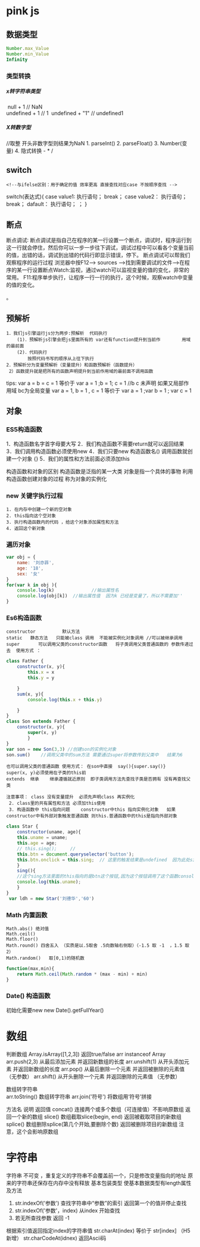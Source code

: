# pink js
## 数据类型
```js 
Number.max_Value
Number.min_Value
Infinity  
```

### 类型转换

##### x转字符串类型
​	null + 1 // NaN   
​	undefined + 1 // 1
​	undefined + "1" // undefined1

##### X转数字型  
//取整   开头非数字型则结果为NaN
	1. parseInt() 
 	2. parseFloat()
 	3. Number(变量)
 	4. 隐式转换   - * /

## switch    
	<!--与ifelse区别：用于确定的值 效率更高 直接查找对应case 不按顺序查找 -->
switch(表达式){
	case  value1: 
		执行语句；
		break；
	case value2：
		执行语句；
		break；
		dafault：
		执行语句； 
		；
}

## 断点
断点调试∶
断点调试是指自己在程序的某一行设置一个断点，调试时，程序运行到这一行就会停住，然后你可以一步一步往下调试，调试过程中可以看各个变量当前的值，出错的话，调试到出错的代码行即显示错误，停下。
断点调试可以帮我们观察程序的运行过程
浏览器中按F12--> sources -->找到需要调试的文件-->在程序的某一行设置断点Watch:监视，通过watch可以监视变量的值的变化，非常的常用。
F11:程序单步执行，让程序一行一行的执行，这个时候，观察watch中变量的值的变化。

。

## 预解析
 	1．我们js引擎运行js分为两步:预解析  代码执行
		(1)．预解析js引擎会把js里面所有的 var还有function提升到当前作		用域的最前面
		(2)．代码执行  
			按照代码书写的顺序从上往下执行
	2．预解析分为变量预解析（变量提升）和函数预解析（函数提升）
	 2）函数提升就是把所有的函数声明提升到当前作用域的最前面不调用函数


tips: var a = b = c = 1  等价于  var a = 1 ;b = 1; c = 1 		//b c 未声明 如果又局部作用域 bc为全局变量
var a = 1, b = 1 , c = 1   等价于 var a = 1 ;var b = 1 ; var c = 1
## 对象
### ES5构造函数

1．构造函数名字首字母要大写
2．我们构造函数不需要return就可以返回结果
3．我们调用构造函数必须使用new
4．我们只要new 构造函数名() 调用函数就创建一个对象 {}
5．我们的属性和方法前面必须添加this

构造函数和对象的区别 
构造函数是泛指的某一大类  对象是指一个具体的事物 
 利用构造函数创建对象的过程  称为对象的实例化

 ###  new 关键字执行过程
	1. 在内存中创建一个新的空对象
	2. this指向这个空对象 
	3. 执行构造函数内的代码 ，给这个对象添加属性和方法 
	4. 返回这个新对象 

###	遍历对象 
```js
var obj = {
	name: '刘亦菲',
	age: '18',
	sex: '女'
}
for(var k in obj ){
	console.log(k)				//输出属性名
	console.log(obj[k])  //输出属性值  因为k 已经是变量了，所以不需要加''
}
```
### Es6构造函数  
	constructor  		 默认方法  
	static   静态方法   只能被class 调用  不能被实例化对象调用 //可以被继承调用 
	super   	可以调用父类的constructor函数   将子类调用父类普通函数的 参数传递过去  使用方式 ：
```js
class Father {
	constructor(x, y){
		this.x = x
		this.y = y

	}
	sum(x, y){
		console.log(this.x + this.y)

	}
}
class Son extends Father {
	constructor(x, y){
		super(x, y) 
		}	
} 
var son = new Son(3,3) //创建son的实例化对象  
son.sum()    //调用父类中的sum方法 需要通过super将参数传到父类中   结果为6
```
	也可以调用父类的普通函数 使用方式： 在son中直接  say(){super.say()}   super(x, y)必须使用在子类的this前
	extends  继承    继承遵循就近原则  即子类调用方法先查找子类是否拥有 没有再查找父类

	注意事项： class 没有变量提升  必须先声明class 再实例化 
	 2. class里的共有属性和方法 必须加this使用
	 3. 构造函数中 this指向问题    constructor中this 指向实例化对象   如果constructor中有外部对象触发普通函数 则this.普通函数中的this是指向外部对象
```js
class Star {
	constructor(uname, age){
	this.uname = uname;
	this.age = age;
	// this.sing(); 	// 
	this.btn = document.queryselector('button');
	this.btn.onclick = this.sing;  // 这里的触发结果是undefined  因为此处sing的调用者是btn sing中的this 指向btn btn 无uname 所以为undefined    sing不加()  加了会立即触发 
	}
	sing(){
	//这个sing方法里面的this指向的是btn这个按钮,因为这个按钮调用了这个函数console.log(this);
	console.log(this.uname);
	}
}
 var ldh = new Star('刘德华','60')
```

### Math  内置函数
	Math.abs() 绝对值 
	Math.ceil()
	Math.floor() 
	Math.round() 四舍五入 （实质是以.5取舍 .5向数轴右侧取）（-1.5 取 -1  ，1.5 取 2）
	Math.random()   取[0,1)的随机数 
```js
function(max,min){
	return Math.ceil(Math.random * (max - min) + min)
}
```
### Date() 构造函数 
初始化需要new 
new Date().getFullYear()

# 数组 
 判断数组 
 Array.isArray([1,2,3])		返回true/false
 arr instanceof Array  
 arr.push(2,3)   从最后添加元素 并返回新数组的长度 
 arr.unshift(1)   从开头添加元素 并返回新数组的长度 
 arr.pop()   从最后删除一个元素 并返回被删除的元素值 （无参数）
 arr.shift()   从开头删除一个元素 并返回删除的元素值 （无参数）

 数组转字符串  
 arr.toString() 		数组转字符串
 arr.join('符号')  将数组用‘符号’拼接 

 方法名  					说明  														返回值
concat() 连接两个或多个数组（可连接值）不影响原数组		返回一个新的数组
slice()	 数组截取slice(begin, end)		  						返回被截取项目的新数组
splice() 数组删除splice(第几个开始,要删除个数) 			返回被删除项目的新数组  注意，这个会影响原数组
  
# 字符串 
字符串 不可变 ，重复定义的字符串不会覆盖前一个，只是修改变量指向的地址 
原来的字符串还保存在内存中没有释放
基本包装类型 使基本数据类型有length属性及方法
 1. str.indexOf('参数')  查找字符串中“参数”的索引  返回第一个的值并停止查找
 2. str.indexOf('参数'，index) 从index 开始查找  
 3. 若无所查找参数 返回 -1

根据索引值返回指定index的字符串值 
str.charAt(index)  等价于  str[index] （H5新增）
str.charCodeAt(idnex)  返回Ascii码


 